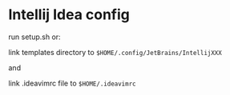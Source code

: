 # Intellij Idea config

run setup.sh or:

link templates directory to `$HOME/.config/JetBrains/IntellijXXX`

and

link .ideavimrc file to `$HOME/.ideavimrc`

